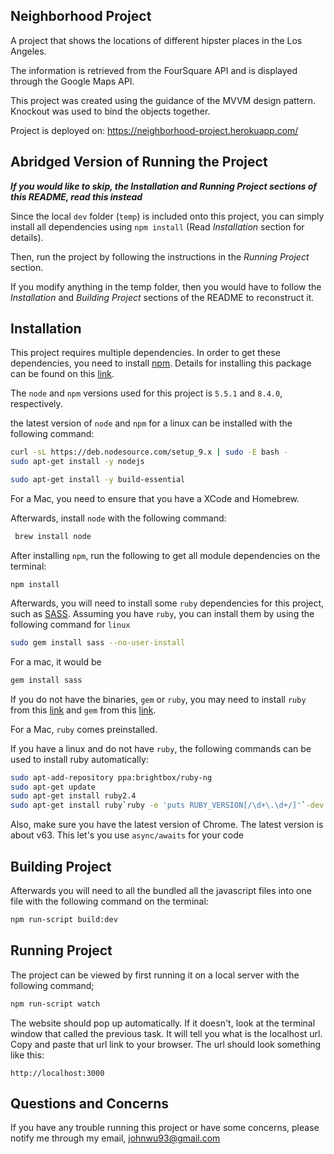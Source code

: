 ## Neighborhood Project

A project that shows the locations of different hipster places in the Los Angeles.

The information is retrieved from the FourSquare API and is displayed through the Google Maps API.

This project was created using the guidance of the MVVM design pattern. Knockout was used to
bind the objects together.

Project is deployed on: https://neighborhood-project.herokuapp.com/

## Abridged Version of Running the Project
***If you would like to skip, the Installation and Running Project sections of this README, read this instead***

Since the local `dev` folder (`temp`) is included onto this project, you can simply install all dependencies
using `npm install` (Read *Installation* section for details).

Then, run the project by following the instructions in the *Running Project* section.

If you modify anything in the temp folder, then you would have to follow the *Installation* and
*Building Project* sections of the README to reconstruct it.

## Installation
This project requires multiple dependencies. In order to get these dependencies, you need to install 
[npm](https://www.npmjs.com/). Details for installing this package can be found on this
[link](https://www.npmjs.com/get-npm). 


The `node` and `npm` versions used for this project is `5.5.1` and `8.4.0`, respectively.

the latest version of `node` and `npm` for a linux can be installed with the following command:
```bash
curl -sL https://deb.nodesource.com/setup_9.x | sudo -E bash -
sudo apt-get install -y nodejs

sudo apt-get install -y build-essential
``` 

For a Mac, you need to ensure that you have a XCode and Homebrew.

Afterwards, install `node` with the following command:

```bash
 brew install node
```

After installing `npm`,  run the following to get all module dependencies on the terminal:

```
npm install
```


Afterwards, you will need to install some `ruby` dependencies for this project, such as [SASS](http://sass-lang.com/).
Assuming you have `ruby`, you can install them by using the following command for `linux`

```bash
sudo gem install sass --no-user-install
```

For a mac, it would be
```bash
gem install sass
```


If you do not have the binaries, `gem` or `ruby`, you may need to install 
`ruby` from this [link](https://www.ruby-lang.org/en/documentation/installation/) and `gem` from this [link](https://rubygems.org/gems/rubygems-update-2.6.14.gem).

For a Mac, `ruby` comes preinstalled.

If you have a linux and do not have `ruby`, the following commands can be used to install ruby automatically:

```bash
sudo apt-add-repository ppa:brightbox/ruby-ng
sudo apt-get update
sudo apt-get install ruby2.4
sudo apt-get install ruby`ruby -e 'puts RUBY_VERSION[/\d+\.\d+/]'`-dev
``` 

Also, make sure you have the latest version of Chrome. The latest version is about v63.
This let's you use `async/awaits` for your code

## Building Project
Afterwards you will need to all the bundled all the javascript files into one file with the 
following command on the terminal:

```bash
npm run-script build:dev
```


## Running Project
The project can be viewed by first running it on a local server with the 
following command;

```bash
npm run-script watch
```

The website should pop up automatically. If it doesn't, look at the terminal window that called the previous task.
It will tell you what is the localhost url. Copy and paste that url link to your browser. The url should look something like
this:

```
http://localhost:3000
```


## Questions and Concerns
If you have any trouble running this project or have some concerns, 
please notify me through my email, johnwu93@gmail.com

